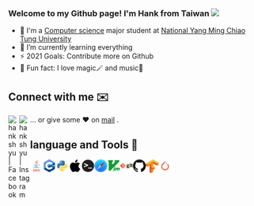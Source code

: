 ### Welcome to my Github page! I'm Hank from Taiwan <img src="https://raw.githubusercontent.com/verma-anushka/verma-anushka/master/gifs/wave.gif" width="30px">  
- 📖 I'm a [Computer science](https://www.cs.nycu.edu.tw) major student at [National Yang Ming Chiao Tung University](https://www.nycu.edu.tw)
- 🤣 I’m currently learning everything 
- ⚡️ 2021 Goals: Contribute more on Github
-  🔭 Fun fact: I love magic🪄 and music🎵

## Connect with me ✉️
[<img align="left" alt="hankshyu | Facebook" width="22px" src="https://cdn.jsdelivr.net/npm/simple-icons@v3/icons/facebook.svg" />](https://www.facebook.com/profile.php?id=100002563602760)
[<img align="left" alt="hankshyu | Instagram" width="22px" src="https://cdn.jsdelivr.net/npm/simple-icons@v3/icons/instagram.svg" />](https://www.instagram.com/orange_gama/)

... or give some ♥ on [mail](mailto:hankshyu@gmail.com) .

## language and Tools 🔨
<img align="left" alt="java" width="26px" src="https://github.com/devicons/devicon/blob/master/icons/java/java-original-wordmark.svg" />
<img align="left" alt="cplusplus" width="26px" src="https://github.com/devicons/devicon/blob/master/icons/cplusplus/cplusplus-original.svg" />
<img align="left" alt="python" width="26px" src="https://github.com/devicons/devicon/blob/master/icons/python/python-original.svg" />
<img align="left" alt="apple" width="26px" src="https://github.com/devicons/devicon/blob/master/icons/apple/apple-original.svg" />
<img align="left" alt="Terminal" width="26px" src="https://raw.githubusercontent.com/github/explore/80688e429a7d4ef2fca1e82350fe8e3517d3494d/topics/terminal/terminal.png" />
<img align="left" alt="safari" width="26px" src="https://github.com/devicons/devicon/blob/master/icons/safari/safari-original.svg" />
<img align="left" alt="vim" width="26px" src="https://github.com/devicons/devicon/blob/master/icons/vim/vim-plain.svg" />
<img align="left" alt="Git" width="26px" src="https://raw.githubusercontent.com/github/explore/80688e429a7d4ef2fca1e82350fe8e3517d3494d/topics/git/git.png" />
<img align="left" alt="GitHub" width="26px" src="https://raw.githubusercontent.com/github/explore/78df643247d429f6cc873026c0622819ad797942/topics/github/github.png" />
<img align="left" alt="tensorflow" width="26px" src="https://github.com/hankshyu/hankshyu/blob/main/materials/1*pJm1NTQ-DCJvsLvo03idZQ.png" />
<img align="left" alt="pytorch" width="26px" src="https://github.com/hankshyu/hankshyu/blob/main/materials/pytorch-logo.png" />

